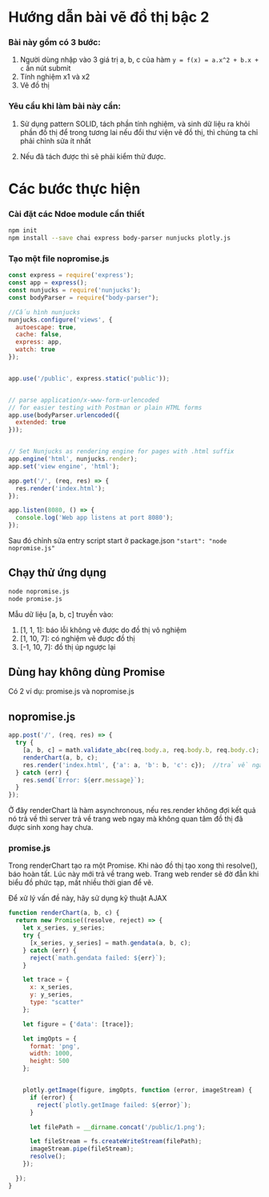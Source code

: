 # Hướng dẫn bài vẽ đồ thị bậc 2

### Bài này gồm có 3 bước:
1. Người dùng nhập vào 3 giá trị a, b, c của hàm ```y = f(x) = a.x^2 + b.x + c``` ấn nút submit
2. Tính nghiệm x1 và x2
3. Vẽ đồ thị


### Yêu cầu khi làm bài này cần:
1. Sử dụng pattern SOLID, tách phần tính nghiệm, và sinh dữ liệu ra khỏi phần đồ thị để trong tương
lai nếu đổi thư viện vẽ đồ thị, thì chúng ta chỉ phải chỉnh sửa ít nhất

2. Nếu đã tách được thì sẽ phải kiểm thử được.


# Các bước thực hiện

### Cài đặt các Ndoe module cần thiết
```bash
npm init
npm install --save chai express body-parser nunjucks plotly.js
```

### Tạo một file nopromise.js
```javascript
const express = require('express');
const app = express();
const nunjucks = require('nunjucks');
const bodyParser = require("body-parser");

//Cấu hình nunjucks
nunjucks.configure('views', {
  autoescape: true,
  cache: false,
  express: app,
  watch: true
});


app.use('/public', express.static('public'));


// parse application/x-www-form-urlencoded
// for easier testing with Postman or plain HTML forms
app.use(bodyParser.urlencoded({
  extended: true
}));


// Set Nunjucks as rendering engine for pages with .html suffix
app.engine('html', nunjucks.render);
app.set('view engine', 'html');

app.get('/', (req, res) => {
  res.render('index.html');
});

app.listen(8080, () => {
  console.log('Web app listens at port 8080');
});
```
Sau đó chỉnh sửa entry script start ở package.json
```"start": "node nopromise.js"```

## Chạy thử ứng dụng
```bash
node nopromise.js
node promise.js
```

Mẫu dữ liệu [a, b, c] truyền vào:

1. [1, 1, 1]: báo lỗi không vẽ được do đồ thị vô nghiệm
2. [1, 10, 7]: có nghiệm vẽ được đồ thị
3. [-1, 10, 7]: đồ thị úp ngược lại

## Dùng hay không dùng Promise

Có 2 ví dụ: promise.js và nopromise.js

## nopromise.js
```javascript
app.post('/', (req, res) => {
  try {
    [a, b, c] = math.validate_abc(req.body.a, req.body.b, req.body.c);    
    renderChart(a, b, c);
    res.render('index.html', {'a': a, 'b': b, 'c': c});  //trả về ngay mà không chờ kết quả ảnh đã tạo xong chưa
  } catch (err) {
    res.send(`Error: ${err.message}`);
  }
});
```

Ở đây renderChart là hàm asynchronous, nếu res.render không đợi kết quả nó trả về thì server trả về trang web ngay mà 
không quan tâm đồ thị đã được sinh xong hay chưa.

### promise.js
Trong renderChart tạo ra một Promise. Khi nào đồ thị tạo xong thì resolve(), báo hoàn tất. Lúc này mới trả về trang web.
Trang web render sẽ đờ đẫn khi biểu đồ phức tạp, mất nhiều thời gian để vẽ.

Để xử lý vấn đề này, hãy sử dụng kỹ thuật AJAX

```javascript
function renderChart(a, b, c) {
  return new Promise((resolve, reject) => {
    let x_series, y_series;
    try {
      [x_series, y_series] = math.gendata(a, b, c);
    } catch (err) {
      reject(`math.gendata failed: ${err}`);
    }

    let trace = {
      x: x_series,
      y: y_series,
      type: "scatter"
    };

    let figure = {'data': [trace]};

    let imgOpts = {
      format: 'png',
      width: 1000,
      height: 500
    };


    plotly.getImage(figure, imgOpts, function (error, imageStream) {
      if (error) {
        reject(`plotly.getImage failed: ${error}`);
      }

      let filePath = __dirname.concat('/public/1.png');

      let fileStream = fs.createWriteStream(filePath);
      imageStream.pipe(fileStream);
      resolve();
    });

  });
}
```